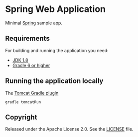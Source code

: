 # Spring Web Application

Minimal [Spring](https://spring.io/projects/spring-framework) sample app.

## Requirements

For building and running the application you need:

- [JDK 1.8](https://www.oracle.com/java/technologies/javase-jdk11-downloads.html)
- [Gradle 6 or higher](https://gradle.org/install/)

## Running the application locally
The [Tomcat Gradle plugin](https://github.com/sahara3/gradle-tomcat-runner-plugin)

```shell
gradle tomcatRun
```

## Copyright

Released under the Apache License 2.0. See
the [LICENSE](https://github.com/skjalal/spring-data-batch/blob/master/LICENSE) file.